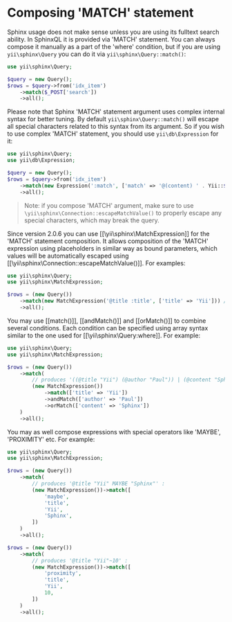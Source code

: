Composing 'MATCH' statement
===========================

Sphinx usage does not make sense unless you are using its fulltext search ability.
In SphinxQL it is provided via 'MATCH' statement. You can always compose it manually as a part of the 'where'
condition, but if you are using `yii\sphinx\Query` you can do it via `yii\sphinx\Query::match()`:

```php
use yii\sphinx\Query;

$query = new Query();
$rows = $query->from('idx_item')
    ->match($_POST['search'])
    ->all();
```

Please note that Sphinx 'MATCH' statement argument uses complex internal syntax for better tuning.
By default `yii\sphinx\Query::match()` will escape all special characters related to this syntax from
its argument. So if you wish to use complex 'MATCH' statement, you should use `yii\db\Expression` for it:

```php
use yii\sphinx\Query;
use yii\db\Expression;

$query = new Query();
$rows = $query->from('idx_item')
    ->match(new Expression(':match', ['match' => '@(content) ' . Yii::$app->sphinx->escapeMatchValue($_POST['search'])]))
    ->all();
```

> Note: if you compose 'MATCH' argument, make sure to use `\yii\sphinx\Connection::escapeMatchValue()` to properly
  escape any special characters, which may break the query.

Since version 2.0.6 you can use [[\yii\sphinx\MatchExpression]] for the 'MATCH' statement composition.
It allows composition of the 'MATCH' expression using placeholders in similar way as bound parameters, which
values will be automatically escaped using [[\yii\sphinx\Connection::escapeMatchValue()]].
For examples:

```php
use yii\sphinx\Query;
use yii\sphinx\MatchExpression;

$rows = (new Query())
    ->match(new MatchExpression('@title :title', ['title' => 'Yii'])) // value of ':title' will be escaped automatically
    ->all();
```

You may use [[match()]], [[andMatch()]] and [[orMatch()]] to combine several conditions.
Each condition can be specified using array syntax similar to the one used for [[\yii\sphinx\Query:where]].
For example:

```php
use yii\sphinx\Query;
use yii\sphinx\MatchExpression;

$rows = (new Query())
    ->match(
        // produces '((@title "Yii") (@author "Paul")) | (@content "Sphinx")' :
        (new MatchExpression())
            ->match(['title' => 'Yii'])
            ->andMatch(['author' => 'Paul'])
            ->orMatch(['content' => 'Sphinx'])
    )
    ->all();
```

You may as well compose expressions with special operators like 'MAYBE', 'PROXIMITY' etc.
For example:

```php
use yii\sphinx\Query;
use yii\sphinx\MatchExpression;

$rows = (new Query())
    ->match(
        // produces '@title "Yii" MAYBE "Sphinx"' :
        (new MatchExpression())->match([
            'maybe',
            'title',
            'Yii',
            'Sphinx',
        ])
    )
    ->all();

$rows = (new Query())
    ->match(
        // produces '@title "Yii"~10' :
        (new MatchExpression())->match([
            'proximity',
            'title',
            'Yii',
            10,
        ])
    )
    ->all();
```
